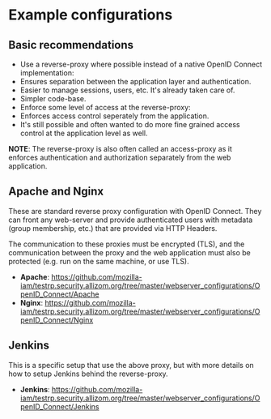 # Example configurations

## Basic recommendations

* Use a reverse-proxy where possible instead of a native OpenID Connect implementation:
 * Ensures separation between the application layer and authentication.
 * Easier to manage sessions, users, etc. It's already taken care of.
 * Simpler code-base.
* Enforce some level of access at the reverse-proxy:
 * Enforces access control seperately from the application.
 * It's still possible and often wanted to do more fine grained access control at the application level as well.


**NOTE**: The reverse-proxy is also often called an access-proxy as it enforces authentication and authorization separately from the web application.

## Apache and Nginx

These are standard reverse proxy configuration with OpenID Connect.
They can front any web-server and provide authenticated users with metadata (group membership, etc.) that are provided via HTTP Headers.

The communication to these proxies must be encrypted (TLS), and the communication between the proxy and the web application must also be protected (e.g. run on the same machine, or use TLS).

* **Apache**: https://github.com/mozilla-iam/testrp.security.allizom.org/tree/master/webserver_configurations/OpenID_Connect/Apache
* **Nginx**: https://github.com/mozilla-iam/testrp.security.allizom.org/tree/master/webserver_configurations/OpenID_Connect/Nginx

## Jenkins

This is a specific setup that use the above proxy, but with more details on how to setup Jenkins behind the reverse-proxy.

* **Jenkins**: https://github.com/mozilla-iam/testrp.security.allizom.org/tree/master/webserver_configurations/OpenID_Connect/Jenkins
